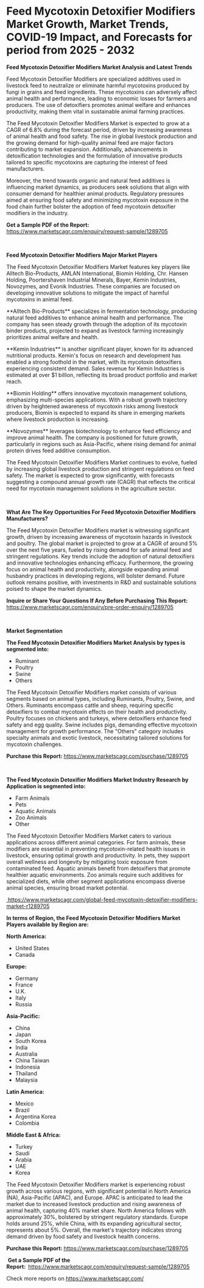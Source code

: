 <p><h1>Feed Mycotoxin Detoxifier Modifiers Market Growth, Market Trends, COVID-19 Impact, and Forecasts for period from 2025 - 2032</h1></p><p><strong>Feed Mycotoxin Detoxifier Modifiers Market Analysis and Latest Trends</strong></p>
<p><p>Feed Mycotoxin Detoxifier Modifiers are specialized additives used in livestock feed to neutralize or eliminate harmful mycotoxins produced by fungi in grains and feed ingredients. These mycotoxins can adversely affect animal health and performance, leading to economic losses for farmers and producers. The use of detoxifiers promotes animal welfare and enhances productivity, making them vital in sustainable animal farming practices.</p><p>The Feed Mycotoxin Detoxifier Modifiers Market is expected to grow at a CAGR of 6.8% during the forecast period, driven by increasing awareness of animal health and food safety. The rise in global livestock production and the growing demand for high-quality animal feed are major factors contributing to market expansion. Additionally, advancements in detoxification technologies and the formulation of innovative products tailored to specific mycotoxins are capturing the interest of feed manufacturers.</p><p>Moreover, the trend towards organic and natural feed additives is influencing market dynamics, as producers seek solutions that align with consumer demand for healthier animal products. Regulatory pressures aimed at ensuring food safety and minimizing mycotoxin exposure in the food chain further bolster the adoption of feed mycotoxin detoxifier modifiers in the industry.</p></p>
<p><strong>Get a Sample PDF of the Report:&nbsp;</strong> <a href="https://www.marketscagr.com/enquiry/request-sample/1289705?utm_campaign=3224&utm_medium=2&utm_source=Github&utm_content=ia&utm_term=29032025&utm_id=feed-mycotoxin-detoxifier-modifiers">https://www.marketscagr.com/enquiry/request-sample/1289705</a></p>
<p>&nbsp;</p>
<p><strong>Feed Mycotoxin Detoxifier Modifiers Major Market Players</strong></p>
<p><p>The Feed Mycotoxin Detoxifier Modifiers Market features key players like Alltech Bio-Products, AMLAN International, Biomin Holding, Chr. Hansen Holding, Poortershaven Industrial Minerals, Bayer, Kemin Industries, Novozymes, and Evonik Industries. These companies are focused on developing innovative solutions to mitigate the impact of harmful mycotoxins in animal feed.</p><p>**Alltech Bio-Products** specializes in fermentation technology, producing natural feed additives to enhance animal health and performance. The company has seen steady growth through the adoption of its mycotoxin binder products, projected to expand as livestock farming increasingly prioritizes animal welfare and health.</p><p>**Kemin Industries** is another significant player, known for its advanced nutritional products. Kemin's focus on research and development has enabled a strong foothold in the market, with its mycotoxin detoxifiers experiencing consistent demand. Sales revenue for Kemin Industries is estimated at over $1 billion, reflecting its broad product portfolio and market reach.</p><p>**Biomin Holding** offers innovative mycotoxin management solutions, emphasizing multi-species applications. With a robust growth trajectory driven by heightened awareness of mycotoxin risks among livestock producers, Biomin is expected to expand its share in emerging markets where livestock production is increasing.</p><p>**Novozymes** leverages biotechnology to enhance feed efficiency and improve animal health. The company is positioned for future growth, particularly in regions such as Asia-Pacific, where rising demand for animal protein drives feed additive consumption.</p><p>The Feed Mycotoxin Detoxifier Modifiers Market continues to evolve, fueled by increasing global livestock production and stringent regulations on feed safety. The market is expected to grow significantly, with forecasts suggesting a compound annual growth rate (CAGR) that reflects the critical need for mycotoxin management solutions in the agriculture sector.</p></p>
<p>&nbsp;</p>
<p><strong>What Are The Key Opportunities For Feed Mycotoxin Detoxifier Modifiers Manufacturers?</strong></p>
<p><p>The Feed Mycotoxin Detoxifier Modifiers market is witnessing significant growth, driven by increasing awareness of mycotoxin hazards in livestock and poultry. The global market is projected to grow at a CAGR of around 5% over the next five years, fueled by rising demand for safe animal feed and stringent regulations. Key trends include the adoption of natural detoxifiers and innovative technologies enhancing efficacy. Furthermore, the growing focus on animal health and productivity, alongside expanding animal husbandry practices in developing regions, will bolster demand. Future outlook remains positive, with investments in R&D and sustainable solutions poised to shape the market dynamics.</p></p>
<p><strong>Inquire or Share Your Questions If Any Before Purchasing This Report:</strong> <a href="https://www.marketscagr.com/enquiry/pre-order-enquiry/1289705?utm_campaign=3224&utm_medium=2&utm_source=Github&utm_content=ia&utm_term=29032025&utm_id=feed-mycotoxin-detoxifier-modifiers">https://www.marketscagr.com/enquiry/pre-order-enquiry/1289705</a></p>
<p>&nbsp;</p>
<p><strong>Market Segmentation</strong></p>
<p><strong>The Feed Mycotoxin Detoxifier Modifiers Market Analysis by types is segmented into:</strong></p>
<p><ul><li>Ruminant</li><li>Poultry</li><li>Swine</li><li>Others</li></ul></p>
<p><p>The Feed Mycotoxin Detoxifier Modifiers market consists of various segments based on animal types, including Ruminants, Poultry, Swine, and Others. Ruminants encompass cattle and sheep, requiring specific detoxifiers to combat mycotoxin effects on their health and productivity. Poultry focuses on chickens and turkeys, where detoxifiers enhance feed safety and egg quality. Swine includes pigs, demanding effective mycotoxin management for growth performance. The "Others" category includes specialty animals and exotic livestock, necessitating tailored solutions for mycotoxin challenges.</p></p>
<p><strong>Purchase this Report:&nbsp;</strong><a href="https://www.marketscagr.com/purchase/1289705?utm_campaign=3224&utm_medium=2&utm_source=Github&utm_content=ia&utm_term=29032025&utm_id=feed-mycotoxin-detoxifier-modifiers">https://www.marketscagr.com/purchase/1289705</a></p>
<p>&nbsp;</p>
<p><strong>The Feed Mycotoxin Detoxifier Modifiers Market Industry Research by Application is segmented into:</strong></p>
<p><ul><li>Farm Animals</li><li>Pets</li><li>Aquatic Animals</li><li>Zoo Animals</li><li>Other</li></ul></p>
<p><p>The Feed Mycotoxin Detoxifier Modifiers Market caters to various applications across different animal categories. For farm animals, these modifiers are essential in preventing mycotoxin-related health issues in livestock, ensuring optimal growth and productivity. In pets, they support overall wellness and longevity by mitigating toxic exposure from contaminated feed. Aquatic animals benefit from detoxifiers that promote healthier aquatic environments. Zoo animals require such additives for specialized diets, while other segment applications encompass diverse animal species, ensuring broad market potential.</p></p>
<p><a href="https://www.marketscagr.com/global-feed-mycotoxin-detoxifier-modifiers-market-r1289705?utm_campaign=3224&utm_medium=2&utm_source=Github&utm_content=ia&utm_term=29032025&utm_id=feed-mycotoxin-detoxifier-modifiers">&nbsp;https://www.marketscagr.com/global-feed-mycotoxin-detoxifier-modifiers-market-r1289705</a></p>
<p><strong>In terms of Region, the Feed Mycotoxin Detoxifier Modifiers Market Players available by Region are:</strong></p>
<p>
    <p> <strong> North America: </strong>
        <ul>
            <li>United States</li>
            <li>Canada</li>
        </ul>
        </p> 
    <p> <strong> Europe: </strong>
        <ul>
            <li>Germany</li>
            <li>France</li>
            <li>U.K.</li>
            <li>Italy</li>
            <li>Russia</li>
        </ul>
        </p> 
    <p> <strong> Asia-Pacific: </strong>
        <ul>
            <li>China</li>
            <li>Japan</li>
            <li>South Korea</li>
            <li>India</li>
            <li>Australia</li>
            <li>China Taiwan</li>
            <li>Indonesia</li>
            <li>Thailand</li>
            <li>Malaysia</li>
        </ul>
        </p> 
    <p> <strong> Latin America: </strong>
        <ul>
            <li>Mexico</li>
            <li>Brazil</li>
            <li>Argentina Korea</li>
            <li>Colombia</li>
        </ul>
        </p> 
    <p> <strong> Middle East & Africa: </strong>
        <ul>
            <li>Turkey</li>
            <li>Saudi</li>
            <li>Arabia</li>
            <li>UAE</li>
            <li>Korea</li>
        </ul>
    </p>
    </p>
<p><p>The Feed Mycotoxin Detoxifier Modifiers market is experiencing robust growth across various regions, with significant potential in North America (NA), Asia-Pacific (APAC), and Europe. APAC is anticipated to lead the market due to increased livestock production and rising awareness of animal health, capturing 40% market share. North America follows with approximately 30%, bolstered by stringent regulatory standards. Europe holds around 25%, while China, with its expanding agricultural sector, represents about 5%. Overall, the market's trajectory indicates strong demand driven by food safety and livestock health concerns.</p></p>
<p><strong>Purchase this Report: </strong><a href="https://www.marketscagr.com/purchase/1289705?utm_campaign=3224&utm_medium=2&utm_source=Github&utm_content=ia&utm_term=29032025&utm_id=feed-mycotoxin-detoxifier-modifiers">https://www.marketscagr.com/purchase/1289705</a></p>
<p>&nbsp;<strong>Get a Sample PDF of the Report:&nbsp;&nbsp;</strong><a href="https://www.marketscagr.com/enquiry/request-sample/1289705?utm_campaign=3224&utm_medium=2&utm_source=Github&utm_content=ia&utm_term=29032025&utm_id=feed-mycotoxin-detoxifier-modifiers">https://www.marketscagr.com/enquiry/request-sample/1289705</a></p>
<p><strong></strong></p>
<p>Check more reports on <a href="https://www.marketscagr.com/?utm_campaign=3224&utm_medium=2&utm_source=Github&utm_content=ia&utm_term=29032025&utm_id=feed-mycotoxin-detoxifier-modifiers">https://www.marketscagr.com/</a></p>
